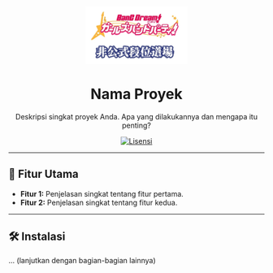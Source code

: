 <div align="center">
  <img src=Assets/Screenshot_2025-08-24-18-01-56-02.jpg alt= Screenshot width="200">
  <h1>Nama Proyek</h1>
  <p>Deskripsi singkat proyek Anda. Apa yang dilakukannya dan mengapa itu penting?</p>

  [![Lisensi](https://img.shields.io/github/license/username/repo-name)](https://github.com/username/repo-name/blob/main/LICENSE)
</div>

---

## 🚀 Fitur Utama

-   **Fitur 1:** Penjelasan singkat tentang fitur pertama.
-   **Fitur 2:** Penjelasan singkat tentang fitur kedua.

---

## 🛠️ Instalasi

... (lanjutkan dengan bagian-bagian lainnya)


